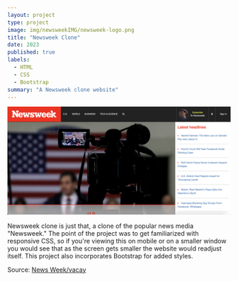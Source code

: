 ```yaml
---
layout: project
type: project
image: img/newsweekIMG/newsweek-logo.png
title: "Newsweek Clone"
date: 2023
published: true
labels:
  - HTML
  - CSS
  - Bootstrap 
summary: "A Newsweek clone website"
---
```


<img class="img-fluid" src="../img/newsweekIMG/newsweek-page.png">

Newsweek clone is just that, a clone of the popular news media "Newsweek." The point of the project was to get familiarized with responsive CSS, so if you're viewing this on mobile or on a smaller window you would see that as the screen gets smaller the website would readjust itself. This project also incorporates Bootstrap for added styles.
 
Source: <a href="https://github.com/theVacay/vacay">News Week/vacay</a>
